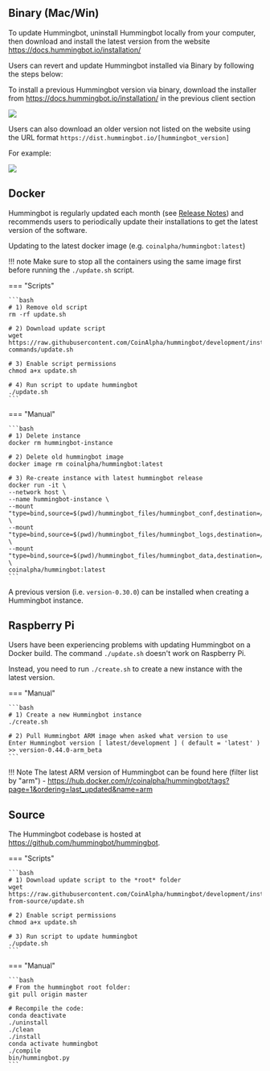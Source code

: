 ## Binary (Mac/Win)

To update Hummingbot, uninstall Hummingbot locally from your computer, then download and install the latest version from the website https://docs.hummingbot.io/installation/

Users can revert and update Hummingbot installed via Binary by following the steps below:

To install a previous Hummingbot version via binary, download the installer from https://docs.hummingbot.io/installation/ in the previous client section

![](/assets/img/installer.png)

Users can also download an older version not listed on the website using the URL format `https://dist.hummingbot.io/[hummingbot_version]`

For example:

![](/assets/img/download.png)


## Docker

Hummingbot is regularly updated each month (see [Release Notes](/release-notes/)) and recommends users to periodically update their installations to get the latest version of the software.

Updating to the latest docker image (e.g. `coinalpha/hummingbot:latest`)

!!! note
    Make sure to stop all the containers using the same image first  before running the `./update.sh` script.

=== "Scripts"

    ```bash
    # 1) Remove old script
    rm -rf update.sh

    # 2) Download update script
    wget https://raw.githubusercontent.com/CoinAlpha/hummingbot/development/installation/docker-commands/update.sh

    # 3) Enable script permissions
    chmod a+x update.sh

    # 4) Run script to update hummingbot
    ./update.sh
    ```

=== "Manual"

    ```bash
    # 1) Delete instance
    docker rm hummingbot-instance

    # 2) Delete old hummingbot image
    docker image rm coinalpha/hummingbot:latest

    # 3) Re-create instance with latest hummingbot release
    docker run -it \
    --network host \
    --name hummingbot-instance \
    --mount "type=bind,source=$(pwd)/hummingbot_files/hummingbot_conf,destination=/conf/" \
    --mount "type=bind,source=$(pwd)/hummingbot_files/hummingbot_logs,destination=/logs/" \
    --mount "type=bind,source=$(pwd)/hummingbot_files/hummingbot_data,destination=/data/" \
    coinalpha/hummingbot:latest
    ```
A previous version (i.e. `version-0.30.0`) can be installed when creating a Hummingbot instance.

## Raspberry Pi

Users have been experiencing problems with updating Hummingbot on a Docker build. The command `./update.sh` doesn't work on Raspberry Pi. 

Instead, you need to run `./create.sh` to create a new instance with the latest version.

=== "Manual"

    ```bash
    # 1) Create a new Hummingbot instance
    ./create.sh

    # 2) Pull Hummingbot ARM image when asked what version to use
    Enter Hummingbot version [ latest/development ] ( default = 'latest' )
    >> version-0.44.0-arm_beta 
    ```
!!! Note
    The latest ARM version of Hummingbot can be found here (filter list by "arm") - https://hub.docker.com/r/coinalpha/hummingbot/tags?page=1&ordering=last_updated&name=arm


## Source

The Hummingbot codebase is hosted at https://github.com/hummingbot/hummingbot.

=== "Scripts"

    ```bash
    # 1) Download update script to the *root* folder
    wget https://raw.githubusercontent.com/CoinAlpha/hummingbot/development/installation/install-from-source/update.sh

    # 2) Enable script permissions
    chmod a+x update.sh

    # 3) Run script to update hummingbot
    ./update.sh
    ```

=== "Manual"

    ```bash
    # From the hummingbot root folder:
    git pull origin master

    # Recompile the code:
    conda deactivate
    ./uninstall
    ./clean
    ./install
    conda activate hummingbot
    ./compile
    bin/hummingbot.py
    ```

